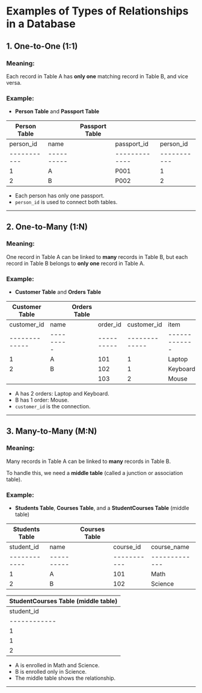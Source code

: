 # Examples of Types of Relationships in a Database

## 1. One-to-One (1:1)

### Meaning:
Each record in Table A has **only one** matching record in Table B, and vice versa.

### Example:
- **Person Table** and **Passport Table**

| Person Table |            | Passport Table |               |             |
| ------------ | ---------- | -------------- | ------------- | ----------- |
| person_id    | name       |                | passport_id   | person_id   |
| -----------  | ---------- |                | ------------- | ----------- |
| 1            | A          |                | P001          | 1           |
| 2            | B          |                | P002          | 2           |

- Each person has only one passport.
- `person_id` is used to connect both tables.

---

## 2. One-to-Many (1:N)

### Meaning:
One record in Table A can be linked to **many** records in Table B, but each record in Table B belongs to **only one** record in Table A.

### Example:
- **Customer Table** and **Orders Table**

| Customer Table |           | Orders Table |            |               |               |
| -------------- | --------- | ------------ | ---------- | ------------- | ------------- |
| customer_id    | name      |              | order_id   | customer_id   | item          |
| -------------  | --------- |              | ---------- | ------------- | ------------- |
| 1              | A         |              | 101        | 1             | Laptop        |
| 2              | B         |              | 102        | 1             | Keyboard      |
|                |           |              | 103        | 2             | Mouse         |

- A has 2 orders: Laptop and Keyboard.
- B has 1 order: Mouse.
- `customer_id` is the connection.

---

## 3. Many-to-Many (M:N)

### Meaning:
Many records in Table A can be linked to **many** records in Table B.

To handle this, we need a **middle table** (called a junction or association table).

### Example:
- **Students Table**, **Courses Table**, and a **StudentCourses Table** (middle table)

| Students Table |            | Courses Table |             |               |
| -------------- | ---------- | ------------- | ----------- | ------------- |
| student_id     | name       |               | course_id   | course_name   |
| ------------   | ---------- |               | ----------- | ------------- |
| 1              | A          |               | 101         | Math          |
| 2              | B          |               | 102         | Science       |

| StudentCourses Table (middle table) |
|-------------------------------------|
| student_id | course_id              |
|------------|-----------             |
| 1          | 101                    |
| 1          | 102                    |
| 2          | 102                    |

- A is enrolled in Math and Science.
- B is enrolled only in Science.
- The middle table shows the relationship.

---

